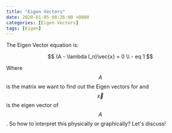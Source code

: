 ```yaml
---
title: "Eigen Vectors"
date: 2020-01-05 00:26:00 +0800
categories: [Eigen Vectors]
tags: [Eigen]
---
```


The Eigen Vector equation is:

$$
(A - \lambda I_n)\vec{x} = 0 \\ - eq 1
$$


Where $$A$$ is the matrix we want to find out the Eigen vectors for and $$\vec{x}$$ is the eigen vector of $$A$$. So how to interpret this physically or graphically? Let's discuss!
